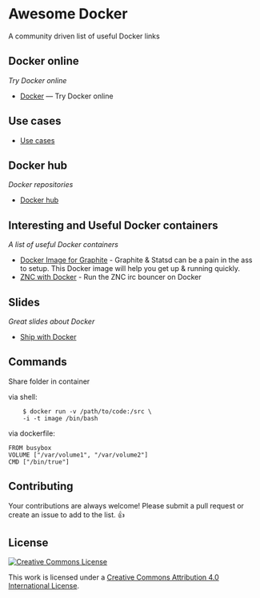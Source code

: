 Awesome Docker
==============

A community driven list of useful Docker links


## Docker online

*Try Docker online*

* [Docker](https://www.docker.com/tryit/) — Try Docker online


## Use cases

* [Use cases](https://www.docker.com/resources/usecases/) 


## Docker hub

*Docker repositories*

* [Docker hub](https://registry.hub.docker.com/)


## Interesting and Useful Docker containers

*A list of useful Docker containers* 

* [Docker Image for Graphite](https://github.com/hopsoft/docker-graphite-statsd) - Graphite & Statsd can be a pain in the ass to setup. This Docker image will help you get up & running quickly.
* [ZNC with Docker](https://github.com/shykes/docker-znc) - Run the ZNC irc bouncer on Docker 

## Slides

*Great slides about Docker*

* [Ship with Docker](https://speakerdeck.com/slok/ship-it-with-docker)

## Commands

Share folder in container

via shell:
```shell
    $ docker run -v /path/to/code:/src \
    -i -t image /bin/bash
```
via dockerfile:

    FROM busybox
    VOLUME ["/var/volume1", "/var/volume2"]
    CMD ["/bin/true"]

## Contributing

Your contributions are always welcome! Please submit a pull request or create an issue to add to the list. :thumbsup:


## License

[![Creative Commons License](http://i.creativecommons.org/l/by/4.0/88x31.png)](http://creativecommons.org/licenses/by/4.0/)

This work is licensed under a [Creative Commons Attribution 4.0 International License](http://creativecommons.org/licenses/by/4.0/).

